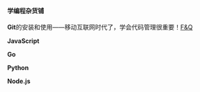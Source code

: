 #### 学编程杂货铺

**Git**的安装和使用——移动互联网时代了，学会代码管理很重要！[F&Q](./git/关于git命令行使用的一些问题.md)

**JavaScript**

**Go**

**Python**

**Node.js** 

